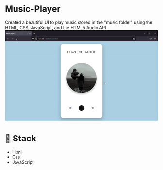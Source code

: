 # Music-Player
Created a beautiful UI to play music stored in the "music folder" using the  HTML, CSS, JavaScript, and the HTML5 Audio API
<br>
![SoundBars](./assets/vid.gif)
<br>
# 🥞 Stack
* Html
* Css
* JavaScript
